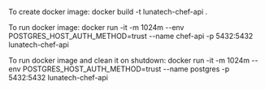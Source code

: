 To create docker image:
docker build -t lunatech-chef-api .

To run docker image:
docker run -it -m 1024m --env POSTGRES_HOST_AUTH_METHOD=trust --name chef-api -p 5432:5432 lunatech-chef-api

To run docker image and clean it on shutdown:
docker run -it -m 1024m --env POSTGRES_HOST_AUTH_METHOD=trust --name postgres -p 5432:5432 lunatech-chef-api
